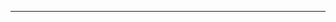 

<!-- START PavanMudigonda/coverage-reporter@main/badge-template.md -->
<!-- END PavanMudigonda/coverage-reporter@main/badge-template.md -->

---


